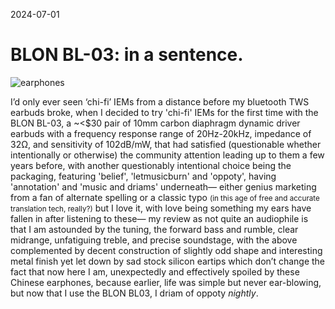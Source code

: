 2024-07-01
# BLON BL-03: in a sentence.
![earphones](assets/iems.avif)

I’d only ever seen ‘chi-fi’ IEMs from a distance before my bluetooth TWS earbuds broke, when I decided to try 'chi-fi' IEMs for the first time with the BLON BL-03, a ~<$30 pair of 10mm carbon diaphragm dynamic driver earbuds with a frequency response range of 20Hz-20kHz, impedance of 32Ω, and sensitivity of 102dB/mW, that had satisfied (questionable whether intentionally or otherwise) the community attention leading up to them a few years before, with another questionably intentional choice being the packaging, featuring 'belief', 'letmusicburn' and 'oppoty', having 'annotation' and 'music and driams' underneath&mdash; either genius marketing from a fan of alternate spelling or a classic typo <small>(in this age of free and accurate translation tech, really?)</small> but I love it, with love being something my ears have fallen in after listening to these&mdash; my review as not quite an audiophile is that I am astounded by the tuning, the forward bass and rumble, clear midrange, unfatiguing treble, and precise soundstage, with the above complemented by decent construction of slightly odd shape and interesting metal finish yet let down by sad stock silicon eartips which don’t change the fact that now here I am, unexpectedly and effectively spoiled by these Chinese earphones, because earlier, life was simple but never ear-blowing, but now that I use the BLON BL03, I driam of oppoty _nightly_.
